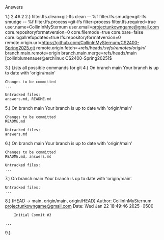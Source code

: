 Answers

1.) 2.46.2
2.)
    filter.lfs.clean=git-lfs clean -- %f
    filter.lfs.smudge=git-lfs smudge -- %f
    filter.lfs.process=git-lfs filter-process
    filter.lfs.required=true
    user.name=CollinInMySternum
    user.email=projectunkowngame@gmail.com
    core.repositoryformatversion=0
    core.filemode=true
    core.bare=false
    core.logallrefupdates=true
    lfs.repositoryformatversion=0
    remote.origin.url=https://github.com/CollinInMySternum/CS2400-Spring2025.git
    remote.origin.fetch=+refs/heads/*:refs/remotes/origin/*
    branch.main.remote=origin
    branch.main.merge=refs/heads/main
    [collinblumenauer@archlinux CS2400-Spring2025]$

3.) Lists all possible commands for git
4.)
    On branch main
    Your branch is up to date with 'origin/main'

    Changes to be committed
    ...

    Untracked files:
    answers.md, README.md

5.)
    On branch main
    Your branch is up to date with 'origin/main'

    Changes to be committed
    README.md

    Untracked files:
    answers.md

6.)
    On branch main
    Your branch is up to date with 'origin/main'

    Changes to be committed
    README.md, answers.md

    Untracked files:
    ...

7.)
    On branch main
    Your branch is up to date with 'origin/main'.

    Untracked files:
    ...

8.)
    (HEAD -> main, origin/main, origin/HEAD)
    Author: CollinInMySternum <projectunkowngame@gmail.com>
    Date:   Wed Jan 22 18:49:46 2025 -0500

        Initial Commit #3

    ...

9.)
